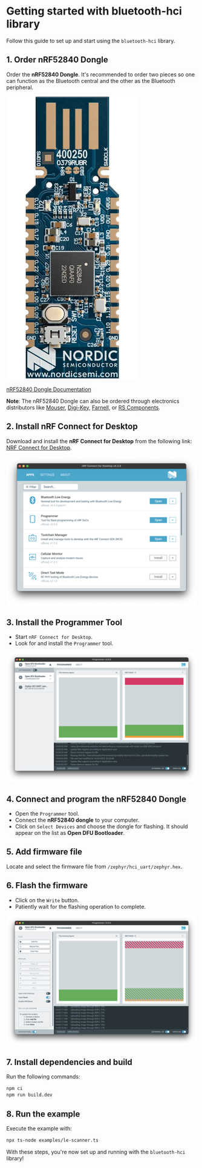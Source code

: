 # Getting started with bluetooth-hci library

Follow this guide to set up and start using the `bluetooth-hci` library.

## 1. Order nRF52840 Dongle

Order the **nRF52840 Dongle**. It's recommended to order two pieces so one can function as the Bluetooth central and the other as the Bluetooth peripheral.

![nRF52840 Dongle Image](./imgs/nRF52840-Dongle.webp)

[nRF52840 Dongle Documentation](https://www.nordicsemi.com/Products/Development-hardware/nrf52840-dongle)

**Note**: The nRF52840 Dongle can also be ordered through electronics distributors like [Mouser](https://www.mouser.com/), [Digi-Key](https://www.digikey.com/), [Farnell](https://www.farnell.com/), or [RS Components](https://www.rs-online.com/).

## 2. Install nRF Connect for Desktop

Download and install the **nRF Connect for Desktop** from the following link: [NRF Connect for Desktop](https://www.nordicsemi.com/Products/Development-tools/nRF-Connect-for-Desktop/Download?lang=en#infotabs).

![nRF Connect for Desktop Installation Image](imgs/nrf-connect.png)

## 3. Install the Programmer Tool

- Start `nRF Connect for Desktop`.
- Look for and install the `Programmer` tool.

![Programmer Tool Image](imgs/nrf-select-device.png)

## 4. Connect and program the nRF52840 Dongle

- Open the `Programmer` tool.
- Connect the **nRF52840 dongle** to your computer.
- Click on `Select Devices` and choose the dongle for flashing. It should appear on the list as **Open DFU Bootloader**.

## 5. Add firmware file

Locate and select the firmware file from `/zephyr/hci_uart/zephyr.hex`.

## 6. Flash the firmware

- Click on the `Write` button.
- Patiently wait for the flashing operation to complete.

![Programmer Tool Image](imgs/nrf-flashing.png)

## 7. Install dependencies and build

Run the following commands:

```sh
npm ci
npm run build.dev
```

## 8. Run the example

Execute the example with:

```sh
npx ts-node examples/le-scanner.ts
```

With these steps, you're now set up and running with the `bluetooth-hci` library!
